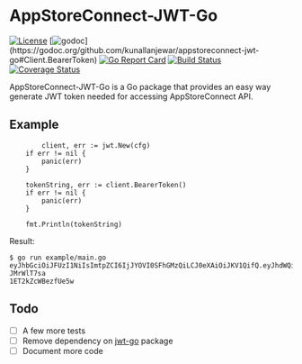 # AppStoreConnect-JWT-Go

[![License](https://img.shields.io/badge/license-MIT-blue.svg)](LICENSE)
[![godoc](https://img.shields.io/badge/godoc-reference-5272B4.svg?)](https://godoc.org/github.com/kunallanjewar/appstoreconnect-jwt-go#Client.BearerToken)
[![Go Report Card](https://goreportcard.com/badge/github.com/kunallanjewar/appstoreconnect-jwt-go)](https://goreportcard.com/report/github.com/kunallanjewar/appstoreconnect-jwt-go)
[![Build Status](https://travis-ci.org/kunallanjewar/appstoreconnect-jwt-go.svg?branch=master)](https://travis-ci.org/kunallanjewar/appstoreconnect-jwt-go)
[![Coverage Status](https://coveralls.io/repos/github/kunallanjewar/appstoreconnect-jwt-go/badge.svg)](https://coveralls.io/github/kunallanjewar/appstoreconnect-jwt-go)

AppStoreConnect-JWT-Go is a Go package that provides an easy way generate JWT token needed for accessing AppStoreConnect API.

## Example

```golang
        client, err := jwt.New(cfg)
	if err != nil {
		panic(err)
	}

	tokenString, err := client.BearerToken()
	if err != nil {
		panic(err)
	}

	fmt.Println(tokenString)
```

Result:

```
$ go run example/main.go
eyJhbGciOiJFUzI1NiIsImtpZCI6IjJYOVI0SFhGMzQiLCJ0eXAiOiJKV1QifQ.eyJhdWQiOiJhcHBzdG9yZWNvbm5lY3QtdjEiLCJleHAiOjE1NjQ1OTQ0NzEsImlhdCI6MTU2NDU5Mzg3MSwiaXNzIjoiNTcyNDY1NDItOTZmZS0xYTYzLWUwNTMtMDgyNGQwMTEwNzJhIn0.Tpqv1ZoDcv7CsDaq4ZF8bycN3hJexYrBQbzsUEd6hNV94bQ_gIES1nsCDlF9-JMrWlT7sa
1ET2kZcWBezfUe5w
```

## Todo

- [ ] A few more tests
- [ ] Remove dependency on [jwt-go](https://github.com/dgrijalva/jwt-go) package
- [ ] Document more code
